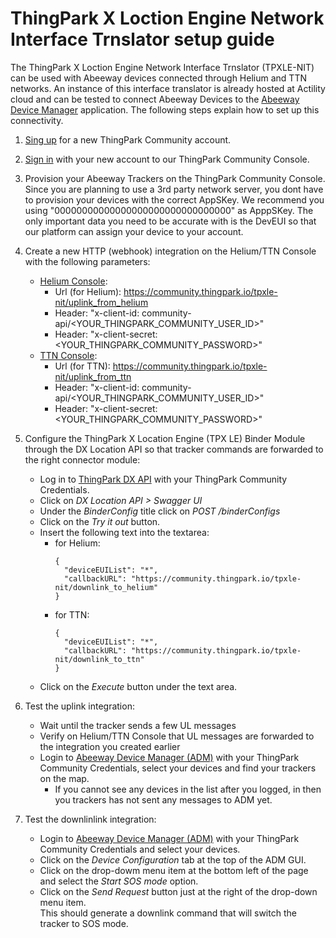 # ThingPark X Loction Engine Network Interface Trnslator setup guide

The ThingPark X Loction Engine Network Interface Trnslator (TPXLE-NIT) can be used with Abeeway devices connected through Helium and TTN networks.
An instance of this interface translator is already hosted at Actility cloud and can be tested to connect Abeeway Devices to the [Abeeway Device Manager](https://dev1.thingpark.com/thingpark/abeewayDeviceAnalyzer/index.php?dxprofile=community) application.
The following steps explain how to set up this connectivity.

1. [Sing up](https://community.thingpark.org/) for a new ThingPark Community account.

2. [Sign in](https://community.thingpark.org/) with your new account to our ThingPark Community Console.

3. Provision your Abeeway Trackers on the ThingPark Community Console.   
Since you are planning to use a 3rd party network server, you dont have to provision your devices with the correct AppSKey. We recommend you using "00000000000000000000000000000000" as ApppSKey. The only important data you need to be accurate with is the DevEUI so that our platform can assign your device to your account.

4. Create a new HTTP (webhook) integration on the Helium/TTN Console with the following parameters:
    - [Helium Console](https://console.helium.com/welcome): 
      - Url (for Helium): https://community.thingpark.io/tpxle-nit/uplink_from_helium
      - Header: "x-client-id: community-api/<YOUR_THINGPARK_COMMUNITY_USER_ID>"
      - Header: "x-client-secret: <YOUR_THINGPARK_COMMUNITY_PASSWORD>"
    - [TTN Console](https://id.thethingsnetwork.org/oidc/interaction/NGGKQ1_7r3B1K8kdISJuS): 
      - Url (for TTN): https://community.thingpark.io/tpxle-nit/uplink_from_ttn
      - Header: "x-client-id: community-api/<YOUR_THINGPARK_COMMUNITY_USER_ID>"
      - Header: "x-client-secret: <YOUR_THINGPARK_COMMUNITY_PASSWORD>"
 
5. Configure the ThingPark X Location Engine (TPX LE) Binder Module through the DX Location API so that tracker commands are forwarded to the right connector module:
    - Log in to [ThingPark DX API](https://dx-api.thingpark.io/getstarted/#/) with your ThingPark Community Credentials.
    - Click on *DX Location API > Swagger UI*
    - Under the *BinderConfig* title click on *POST /binderConfigs*
    - Click on the *Try it out* button.
    - Insert the following text into the textarea:
      - for Helium:
        ```
        {
          "deviceEUIList": "*",
          "callbackURL": "https://community.thingpark.io/tpxle-nit/downlink_to_helium"
        }
        ```
      - for TTN:
        ```
        {
          "deviceEUIList": "*",
          "callbackURL": "https://community.thingpark.io/tpxle-nit/downlink_to_ttn"
        }
        ```
    - Click on the *Execute* button under the text area. 

6. Test the uplink integration:
    - Wait until the tracker sends a few UL messages
    - Verify on Helium/TTN Console that UL messages are forwarded to the integration you created earlier
    - Login to [Abeeway Device Manager (ADM)](https://dev1.thingpark.com/thingpark/abeewayDeviceAnalyzer/index.php?dxprofile=community) with your ThingPark Community Credentials, select your devices and find your trackers on the map.
      - If you cannot see any devices in the list after you logged, in then you trackers has not sent any messages to ADM yet.

7. Test the downlinlink integration:
    - Login to [Abeeway Device Manager (ADM)](https://dev1.thingpark.com/thingpark/abeewayDeviceAnalyzer/index.php?dxprofile=community) with your ThingPark Community Credentials and select your devices.
    - Click on the *Device Configuration* tab at the top of the ADM GUI.
    - Click on the drop-dowm menu item at the bottom left of the page and select the *Start SOS mode* option.
    - Click on the *Send Request* button just at the right of the drop-down menu item.  
      This should generate a downlink command that will switch the tracker to SOS mode. 
